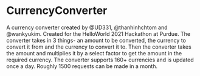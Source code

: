 # CurrencyConverter
A currency converter created by @UD331, @thanhinhchtom and @wankyukim.
Created for the HelloWorld 2021 Hackathon at Purdue.
The converter takes in 3 things- an amount to be converted, the currency to convert it from and the currency to convert it to.
Then the converter takes the amount and multiplies it by a select factor to get the amount in the required currency.
The converter supports 160+ currencies and is updated once a day.
Roughly 1500 requests can be made in a month.
